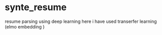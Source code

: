 # synte_resume
resume parsing using deep learning
here i have used transerfer learning (elmo embedding )
